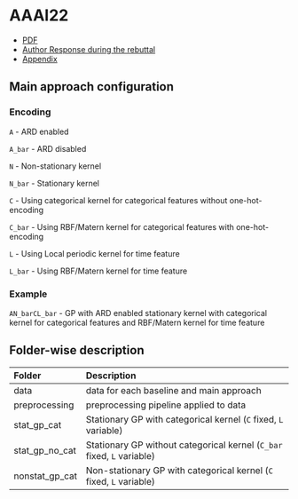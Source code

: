 # AAAI22
* [PDF](https://nipunbatra.github.io/papers/2022/aaai_22_air.pdf)
* [Author Response during the rebuttal](AuthorResponse.md)
* [Appendix](appendix.pdf)

## Main approach configuration

### Encoding
```A``` - ARD enabled

```A_bar``` - ARD disabled

```N``` - Non-stationary kernel  

```N_bar``` - Stationary kernel   

```C``` - Using categorical kernel for categorical features without one-hot-encoding

```C_bar``` - Using RBF/Matern kernel for categorical features with one-hot-encoding

```L``` - Using Local periodic kernel for time feature

```L_bar``` - Using RBF/Matern kernel for time feature

### Example
```AN_barCL_bar``` - GP with ARD enabled stationary kernel with categorical kernel for categorical features and RBF/Matern kernel for time feature

## Folder-wise description

|Folder | Description|
|:------|:-----------|
| data  | data for each baseline and main approach |
| preprocessing | preprocessing pipeline applied to data |
| stat_gp_cat   | Stationary GP with categorical kernel (```C``` fixed, ```L``` variable)|
| stat_gp_no_cat | Stationary GP without categorical kernel (```C_bar``` fixed, ```L``` variable) |
| nonstat_gp_cat | Non-stationary GP with categorical kernel (```C``` fixed, ```L``` variable) |
